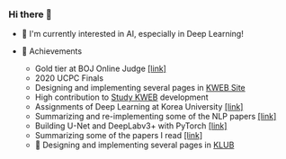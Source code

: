 ### Hi there 👋

- 🌱 I'm currently interested in AI, especially in Deep Learning!

- 🔮 Achievements
  - Gold tier at BOJ Online Judge [[link]](https://www.acmicpc.net/user/hijihyo)
  - 2020 UCPC Finals
  - Designing and implementing several pages in [KWEB Site](https://kwebofficial.com/)
  - High contribution to [Study KWEB](https://study.kwebofficial.com/) development
  - Assignments of Deep Learning at Korea University [[link]](https://github.com/hijihyo/ku-deep-learning)
  - Summarizing and re-implementing some of the NLP papers [[link]](https://github.com/hijihyo/papers-with-code)
  - Building U-Net and DeepLabv3+ with PyTorch [[link]](https://github.com/hijihyo/unofficial-models)
  - Summarizing some of the papers I read [[link]](https://hijihyo.notion.site/Reading-Papers-faa0dddfb7c74010ad3657872808cf53)
  - 🎉 Designing and implementing several pages in [KLUB](https://klubofficial.github.io/)
